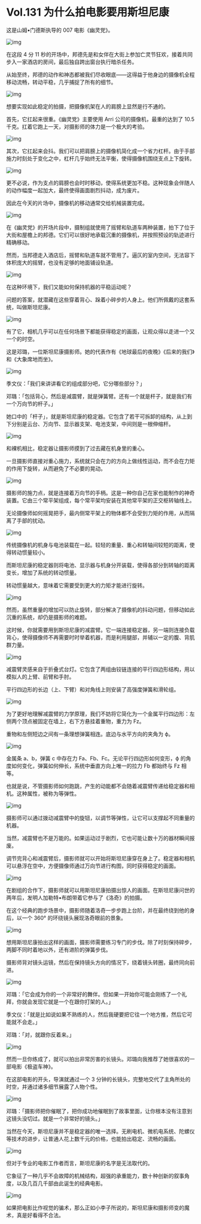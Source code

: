 # Vol.131 为什么拍电影要用斯坦尼康

这是山姆•门德斯执导的 007 电影《幽灵党》。

![img](https://cdn.jsdelivr.net/gh/just-prog/static/img/202109112312269.jpeg)

在这段 4 分 11 秒的开场中，邦德先是和女伴在大街上参加亡灵节狂欢，接着共同步入一家酒店的房间，最后独自跨出窗台执行暗杀任务。

从始至终，邦德的动作和神态都被我们尽收眼底——这得益于他身边的摄像机全程移动流畅，转动平稳，几乎捕捉了所有的细节。

![img](https://cdn.jsdelivr.net/gh/just-prog/static/img/202109112312417.jpeg)

想要实现如此稳定的拍摄，把摄像机架在人的肩膀上显然是行不通的。

首先，它扛起来很重。《幽灵党》主要使用 Arri 公司的摄像机，最重的达到了 10.5 千克。扛着它跑上一天，对摄影师的体力是一个极大的考验。

![img](https://cdn.jsdelivr.net/gh/just-prog/static/img/202109112312048.jpeg)

其次，它扛起来会抖。我们可以把肩膀上的摄像机简化成一个省力杠杆。由于手部施力时刻处于变化之中，杠杆几乎始终无法平衡，使得摄像机围绕支点上下旋转。

![img](https://cdn.jsdelivr.net/gh/just-prog/static/img/202109112312751.jpeg)

更不必说，作为支点的肩膀也会时时移动，使得系统更加不稳。这种现象会伴随人的动作幅度一起加大，最终使得画面剧烈抖动，成为废片。



因此在今天的片场中，摄像机的移动通常交给机械装置完成。

![img](https://cdn.jsdelivr.net/gh/just-prog/static/img/202109112312962.jpeg)

在《幽灵党》的开场片段中，摄制组就使用了摇臂和轨道车两种装置，拍下了位于大街和屋檐上的邦德。它们可以很好地承载沉重的摄像机，并按照预设的轨迹进行精确移动。



然而，当邦德走入酒店后，摇臂和轨道车就不管用了。逼仄的室内空间，无法容下体积庞大的摇臂，也没有足够的地面铺设轨道。

![img](https://cdn.jsdelivr.net/gh/just-prog/static/img/202109112312535.jpeg)

在这种环境下，我们又能如何保持机器的平稳运动呢？

问题的答案，就潜藏在这些穿着背心、跺着小碎步的人身上。他们所佩戴的这套系统，叫做斯坦尼康。

![img](https://cdn.jsdelivr.net/gh/just-prog/static/img/202109112312696.jpeg)

有了它，相机几乎可以在任何场景下都能获得稳定的画面，让观众得以走进一个又一个的时空。

这是邓璐，一位斯坦尼康摄影师。她的代表作有《地球最后的夜晚》《后来的我们》和《大象席地而坐》。

![img](https://cdn.jsdelivr.net/gh/just-prog/static/img/202109112312827.jpeg)

季文仪：「我们来讲讲看它的组成部分吧，它分哪些部分？」

邓璐：「包括背心，然后是减震臂，就是弹簧臂。还有一个就是杆子，就是我们有一个万向节的杆子。」



她口中的「杆子」，就是斯坦尼康的稳定器。它包含了若干可拆卸的结构，从上到下分别是云台、万向节、显示器支架、电池支架，中间则是一根伸缩杆。

![img](https://cdn.jsdelivr.net/gh/just-prog/static/img/202109112313524.gif)

和裸机相比，稳定器让摄影师摸到了过去藏在机身里的重心。

一旦摄影师直接对重心施力，系统就只会在力的方向上做线性运动，而不会在力矩的作用下旋转，从而避免了不必要的晃动。

![img](https://cdn.jsdelivr.net/gh/just-prog/static/img/202109112312055.gif)

摄影师的施力点，就是连接着万向节的手柄。这是一种你自己在家也能制作的神奇装置。它由三个常平架组成，每个常平架均安装在其他常平架的正交枢转轴线上。

无论摄像师如何摇晃把手，最内侧常平架上的物体都不会受到力矩的作用，从而隔离了手部的扰动。

![img](https://cdn.jsdelivr.net/gh/just-prog/static/img/202109112312230.jpeg)

传统摄像机的机身与电池装载在一起。较轻的重量、重心和转轴间较短的距离，使得转动惯量较小。

而斯坦尼康的稳定器则将电池、显示器与机身分开装载，使得各部分到转轴的距离变长，增加了系统的转动惯量。

转动惯量越大，意味着它需要受到更大的力矩才能进行旋转。

![img](https://cdn.jsdelivr.net/gh/just-prog/static/img/202109112313369.jpeg)

然而，虽然重量的增加可以防止旋转，部分解决了摄像机的抖动问题，但移动如此沉重的系统，却仍是摄影师的难题。

这时候，你就需要用到斯坦尼康的减震臂。它一端连接稳定器，另一端则连接负载背心，使得摄像师不再需要时时举着机器，而是利用腿部，并辅以一定的腹、背肌群力量。

![img](https://cdn.jsdelivr.net/gh/just-prog/static/img/202109112312277.jpeg)

减震臂灵感来自于折叠式台灯。它包含了两组由铰链连接的平行四边形结构，用以模拟人的上臂、前臂和手肘。

平行四边形的长边（上、下臂）和对角线上则安装了高强度弹簧和滑轮组。

![img](https://cdn.jsdelivr.net/gh/just-prog/static/img/202109112312009.gif)

为了更好地理解减震臂的力学原理，我们不妨将它简化为一个金属平行四边形：左侧两个顶点被固定在墙上，右下方悬挂着重物，重力为 Fz。

重物和左侧短边之间有一条理想弹簧相连。底边与水平方向的夹角为 ϕ。

![img](https://cdn.jsdelivr.net/gh/just-prog/static/img/202109112313759.gif)

金属条 a、b，弹簧 c 中存在力 Fa、Fb、Fc。无论平行四边形如何变形，ϕ 的角度如何变化，弹簧如何伸长，系统中垂直方向上唯一的拉力 Fb 都始终与 Fz 相等。

也就是说，不管摄影师如何跑跳，产生的动能都不会随着减震臂传递给稳定器和相机。这种属性，被称为等弹性。

![img](https://cdn.jsdelivr.net/gh/just-prog/static/img/202109112312055.jpeg)

摄影师可以通过拨动减震臂中的旋钮，以调节等弹性，让它可以支撑起不同重量的机器。

当然，减震臂也不是万能的。如果运动过于剧烈，它也可能让数十万的器材瞬间报废。

调节完背心和减震臂后，摄影师就可以开始将斯坦尼康穿在身上了。稳定器和相机可以悬浮在空中，方便摄像师通过万向节进行构图，同时获得稳定的画面。

![img](https://cdn.jsdelivr.net/gh/just-prog/static/img/202109112312741.jpeg)

在剧组的合作下，摄影师就可以用斯坦尼康拍摄出惊人的画面。在斯坦尼康问世的两年后，发明人加勒特•布朗带着它参与了《洛奇》的拍摄。



在这个经典的跑步场景中，摄影师随着洛奇一步步跑上台阶，并在最终绕到他的身后，以一个 360° 的环绕镜头展现洛奇眼前的景象。

![img](https://cdn.jsdelivr.net/gh/just-prog/static/img/202109112313333.gif)

想用斯坦尼康拍出这样的画面，摄影师需要练习专门的步伐。除了时刻保持碎步，两脚不同时着地以外，还有进阶的弹簧步伐。

摄影师背对镜头运镜，然后在保持镜头方向的情况下，绕着镜头转圈，最终同向前进。

![img](https://cdn.jsdelivr.net/gh/just-prog/static/img/202109112312989.jpeg)

邓璐：「它会成为你的一个非常好的舞伴。但如果一开始你可能会刚练了一个礼拜，你就会发现它就是一个在跟你打架的人。」

季文仪：「就是比如说如果不熟练的人，然后我硬要把它往一个地方推，然后它可能就不会走。」

邓璐：「对，就跟你反着来。」

![img](https://cdn.jsdelivr.net/gh/just-prog/static/img/202109112312916.jpeg)

然而一旦你练成了，就可以拍出非常厉害的长镜头。邓璐向我推荐了她很喜欢的一部电影《极盗车神》。

在这部电影的开头，导演就通过一个 3 分钟的长镜头，完整地交代了主角所处的时空，并通过诸多细节展露了人物个性。

![img](https://cdn.jsdelivr.net/gh/just-prog/static/img/202109112312186.jpeg)

邓璐：「摄影师把你催眠了，把你成功地催眠到了故事里面，让你根本没有注意到这镜头没切过。就是一个非常好的镜头。」

当然在今天，斯坦尼康并不是稳定器的唯一选择。无刷电机、微机电系统、陀螺仪等技术的进步，让普通人花上数千元的价格，也能拍出稳定、流畅的画面。

![img](https://cdn.jsdelivr.net/gh/just-prog/static/img/202109112312874.jpeg)

但对于专业的电影工作者而言，斯坦尼康的名字是无法取代的。

它象征了一种几乎不会故障的机械结构，超强的承重能力，数十种创新的叙事角度，以及几百几千部由此诞生的经典电影。

![img](https://cdn.jsdelivr.net/gh/just-prog/static/img/202109112312304.jpeg)

如果把电影比作视觉的骗术，那么正如小李子所说的，斯坦尼康和摄影师变的魔术，真是好看得不合法。

